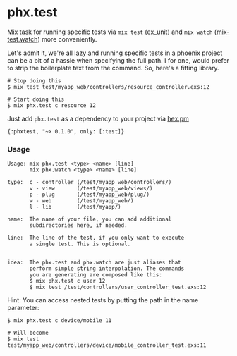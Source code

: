 # phx.test
Mix task for running specific tests via `mix test` (ex_unit) and `mix watch` ([mix-test.watch](https://github.com/lpil/mix-test.watch)) more conveniently.   

Let's admit it, we're all lazy and running specific tests in a [phoenix](https://github.com/phoenixframework/phoenix) project can be a bit of a hassle when specifying the full path. I for one, would prefer to strip the boilerplate text from the command. So, here's a fitting library.

```
# Stop doing this
$ mix test test/myapp_web/controllers/resource_controller.exs:12

# Start doing this
$ mix phx.test c resource 12
```

Just add `phx.test` as a dependency to your project via [hex.pm](https://hex.pm)    
```
{:phxtest, "~> 0.1.0", only: [:test]}
```

### Usage
```
Usage: mix phx.test <type> <name> [line]
       mix phx.watch <type> <name> [line]

type:  c - controller (/test/myapp_web/controllers/)
       v - view       (/test/myapp_web/views/)
       p - plug       (/test/myapp_web/plug/)
       w - web        (/test/myapp_web/)
       l - lib        (/test/myapp/)

name:  The name of your file, you can add additional
       subdirectories here, if needed.

line:  The line of the test, if you only want to execute
       a single test. This is optional.
       

idea:  The phx.test and phx.watch are just aliases that
       perform simple string interpolation. The commands
       you are generating are composed like this:
       $ mix phx.test c user 12
       $ mix test /test/controllers/user_controller_test.exs:12
```

Hint: You can access nested tests by putting the path in the name parameter:
```
$ mix phx.test c device/mobile 11

# Will become
$ mix test test/myapp_web/controllers/device/mobile_controller_test.exs:11
```
